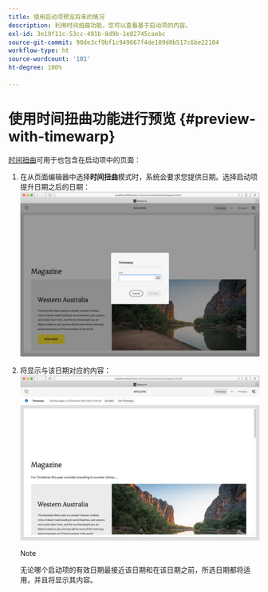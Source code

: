 ```yaml
---
title: 使用启动项预览将来的情况
description: 利用时间扭曲功能，您可以查看基于启动项的内容。
exl-id: 3e19f11c-53cc-491b-8d9b-1e82745caebc
source-git-commit: 90de3cf9bf1c949667f4de109d0b517c6be22184
workflow-type: ht
source-wordcount: '101'
ht-degree: 100%

---
```


# 使用时间扭曲功能进行预览 {#preview-with-timewarp}

[时间扭曲](/help/sites-cloud/authoring/features/page-versions.md#timewarp)可用于也包含在启动项中的页面：

1. 在从页面编辑器中选择&#x200B;**时间扭曲**模式时，系统会要求您提供日期。选择启动项提升日期之后的日期：
   ![从页面编辑器中导航启动项](/help/sites-cloud/authoring/assets/launches-timewarp-01.png)

1. 将显示与该日期对应的内容：
   ![从页面编辑器中导航启动项](/help/sites-cloud/authoring/assets/launches-timewarp-02.png)

   >[!NOTE]
   >
   >无论哪个启动项的有效日期最接近该日期和在该日期之前，所选日期都将适用，并且将显示其内容。
